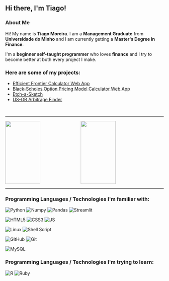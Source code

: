 ## Hi there, I'm Tiago!

### About Me

Hi! My name is **Tiago Moreira**. I am a **Management Graduate** from **Universidade do Minho** and I am currently getting a **Master's Degree in Finance**. 

I'm a **beginner self-taught programmer** who loves **finance** and I try to become better at both every project I make.


### Here are some of my projects:
<ul>
  <li><a href="https://tfsm00-markowitz-efficient-frontier-efficient-frontier-foagx5.streamlit.app/" target="_blank" r><span>Efficient Frontier Calculator Web App</span></a></li>
  <li><a href="https://tfsm00-black-scholes-calculator-bsm-streamlit-rm6hsi.streamlit.app/" target="_blank" ><span>Black-Scholes Option Pricing Model Calculator Web App</span></a></li>
  <li><a href="https://tfsm00.github.io/Etch-a-Sketch/" target="_blank" ><span>Etch-a-Sketch</span></a></li>
  <li><a href="https://github.com/TFSM00/US-GB-Arbitrage-Finder" target="_blank" ><span>US-GB Arbitrage Finder</span></a></li>
</ul>
<br>

---

<img align="left" height="200" width="47%" src="https://github-readme-stats.vercel.app/api?username=tfsm00&theme=algolia" />
<img height="200" width="47%" src="https://github-readme-stats.vercel.app/api/top-langs/?username=tfsm00&layout=compact" />

---

### Programming Languages / Technologies I'm familiar with:
![Python](https://img.shields.io/badge/Python-FFD43B?style=for-the-badge&logo=python&logoColor=blue)
![Numpy](https://img.shields.io/badge/Numpy-777BB4?style=for-the-badge&logo=numpy&logoColor=white)
![Pandas](https://img.shields.io/badge/Pandas-2C2D72?style=for-the-badge&logo=pandas&logoColor=white)
![Streamlit](https://img.shields.io/badge/Streamlit-FF4B4B?style=for-the-badge&logo=Streamlit&logoColor=white)

![HTML5](https://img.shields.io/badge/HTML5-E34F26?style=for-the-badge&logo=html5&logoColor=white)
![CSS3](https://img.shields.io/badge/CSS3-1572B6?style=for-the-badge&logo=css3&logoColor=white)
![JS](https://img.shields.io/badge/JavaScript-323330?style=for-the-badge&logo=javascript&logoColor=F7DF1E)

![Linux](https://img.shields.io/badge/Linux-FCC624?style=for-the-badge&logo=linux&logoColor=black)
![Shell Script](https://img.shields.io/badge/Shell_Script-121011?style=for-the-badge&logo=gnu-bash&logoColor=white)

![GitHub](https://img.shields.io/badge/GitHub-100000?style=for-the-badge&logo=github&logoColor=white)
![Git](https://img.shields.io/badge/GIT-E44C30?style=for-the-badge&logo=git&logoColor=white)

![MySQL](https://img.shields.io/badge/MySQL-005C84?style=for-the-badge&logo=mysql&logoColor=white)

### Programming Languages / Technologies I'm trying to learn:

![R](https://img.shields.io/badge/R-276DC3?style=for-the-badge&logo=r&logoColor=white)
![Ruby](https://img.shields.io/badge/Ruby-CC342D?style=for-the-badge&logo=ruby&logoColor=white)
